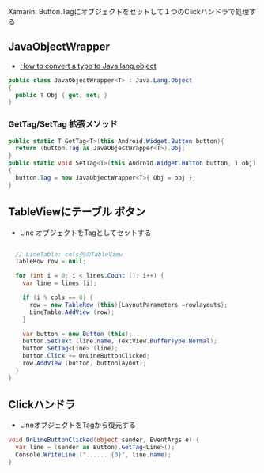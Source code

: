 Xamarin: Button.Tagにオブジェクトをセットして１つのClickハンドラで処理する

## JavaObjectWrapper

- [How to convert a type to Java.lang.object](https://forums.xamarin.com/discussion/7894/how-to-convert-a-type-to-java-lang-object)

~~~csharp
public class JavaObjectWrapper<T> : Java.Lang.Object
{
  public T Obj { get; set; }
}
~~~

### GetTag<T>/SetTag<T> 拡張メソッド

~~~csharp
public static T GetTag<T>(this Android.Widget.Button button){
  return (button.Tag as JavaObjectWrapper<T>).Obj;
}
public static void SetTag<T>(this Android.Widget.Button button, T obj)
{
  button.Tag = new JavaObjectWrapper<T>{ Obj = obj };
}
~~~

## TableViewにテーブル ボタン

- Line オブジェクトをTagとしてセットする

~~~csharp

  // LineTable: cols列のTableView
  TableRow row = null;

  for (int i = 0; i < lines.Count (); i++) {
    var line = lines [i];

    if (i % cols == 0) {
      row = new TableRow (this){LayoutParameters =rowlayouts};
      LineTable.AddView (row);
    }

    var button = new Button (this);
    button.SetText (line.name, TextView.BufferType.Normal);
    button.SetTag<Line> (line);
    button.Click += OnLineButtonClicked;
    row.AddView (button, buttonlayout);
  }
}
~~~


## Clickハンドラ

- LineオブジェクトをTagから復元する

~~~csharp
void OnLineButtonClicked(object sender, EventArgs e) {
  var line = (sender as Button).GetTag<Line>();
  Console.WriteLine ("...... {0}", line.name);
}
~~~
